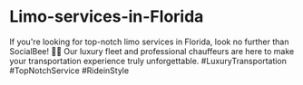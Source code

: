 # Limo-services-in-Florida
If you're looking for top-notch limo services in Florida, look no further than SocialBee! 🚗💨 Our luxury fleet and professional chauffeurs are here to make your transportation experience truly unforgettable. #LuxuryTransportation #TopNotchService #RideinStyle
